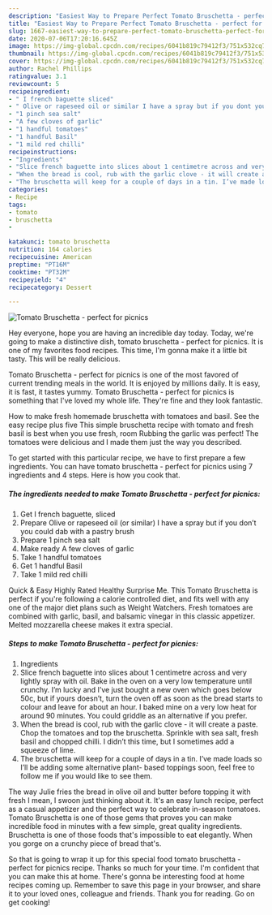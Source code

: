 ```yaml
---
description: "Easiest Way to Prepare Perfect Tomato Bruschetta - perfect for picnics"
title: "Easiest Way to Prepare Perfect Tomato Bruschetta - perfect for picnics"
slug: 1667-easiest-way-to-prepare-perfect-tomato-bruschetta-perfect-for-picnics
date: 2020-07-06T17:20:16.645Z
image: https://img-global.cpcdn.com/recipes/6041b819c79412f3/751x532cq70/tomato-bruschetta-perfect-for-picnics-recipe-main-photo.jpg
thumbnail: https://img-global.cpcdn.com/recipes/6041b819c79412f3/751x532cq70/tomato-bruschetta-perfect-for-picnics-recipe-main-photo.jpg
cover: https://img-global.cpcdn.com/recipes/6041b819c79412f3/751x532cq70/tomato-bruschetta-perfect-for-picnics-recipe-main-photo.jpg
author: Rachel Phillips
ratingvalue: 3.1
reviewcount: 5
recipeingredient:
- " I french baguette sliced"
- " Olive or rapeseed oil or similar I have a spray but if you dont you could dab with a pastry brush"
- "1 pinch sea salt"
- "A few cloves of garlic"
- "1 handful tomatoes"
- "1 handful Basil"
- "1 mild red chilli"
recipeinstructions:
- "Ingredients"
- "Slice french baguette into slices about 1 centimetre across and very lightly spray with oil. Bake in the oven on a very low temperature until crunchy. I’m lucky and I’ve just bought a new oven which goes below 50c, but if yours doesn’t, turn the oven off as soon as the bread starts to colour and leave for about an hour. I baked mine on a very low heat for around 90 minutes. You could griddle as an alternative if you prefer."
- "When the bread is cool, rub with the garlic clove - it will create a paste. Chop the tomatoes and top the bruschetta. Sprinkle with sea salt, fresh basil and chopped chilli. I didn’t this time, but I sometimes add a squeeze of lime."
- "The bruschetta will keep for a couple of days in a tin. I’ve made loads so I’ll be adding some alternative plant- based toppings soon, feel free to follow me if you would like to see them."
categories:
- Recipe
tags:
- tomato
- bruschetta
- 

katakunci: tomato bruschetta  
nutrition: 164 calories
recipecuisine: American
preptime: "PT16M"
cooktime: "PT32M"
recipeyield: "4"
recipecategory: Dessert

---
```



![Tomato Bruschetta - perfect for picnics](https://img-global.cpcdn.com/recipes/6041b819c79412f3/751x532cq70/tomato-bruschetta-perfect-for-picnics-recipe-main-photo.jpg)

Hey everyone, hope you are having an incredible day today. Today, we're going to make a distinctive dish, tomato bruschetta - perfect for picnics. It is one of my favorites food recipes. This time, I'm gonna make it a little bit tasty. This will be really delicious.

Tomato Bruschetta - perfect for picnics is one of the most favored of current trending meals in the world. It is enjoyed by millions daily. It is easy, it is fast, it tastes yummy. Tomato Bruschetta - perfect for picnics is something that I've loved my whole life. They're fine and they look fantastic.

How to make fresh homemade bruschetta with tomatoes and basil. See the easy recipe plus five This simple bruschetta recipe with tomato and fresh basil is best when you use fresh, room Rubbing the garlic was perfect! The tomatoes were delicious and I made them just the way you described.


To get started with this particular recipe, we have to first prepare a few ingredients. You can have tomato bruschetta - perfect for picnics using 7 ingredients and 4 steps. Here is how you cook that.

<!--inarticleads1-->

##### The ingredients needed to make Tomato Bruschetta - perfect for picnics:

1. Get  I french baguette, sliced
1. Prepare  Olive or rapeseed oil (or similar) I have a spray but if you don’t you could dab with a pastry brush
1. Prepare 1 pinch sea salt
1. Make ready A few cloves of garlic
1. Take 1 handful tomatoes
1. Get 1 handful Basil
1. Take 1 mild red chilli


Quick &amp; Easy Highly Rated Healthy Surprise Me. This Tomato Bruschetta is perfect if you&#39;re following a calorie controlled diet, and fits well with any one of the major diet plans such as Weight Watchers. Fresh tomatoes are combined with garlic, basil, and balsamic vinegar in this classic appetizer. Melted mozzarella cheese makes it extra special. 

<!--inarticleads2-->

##### Steps to make Tomato Bruschetta - perfect for picnics:

1. Ingredients
1. Slice french baguette into slices about 1 centimetre across and very lightly spray with oil. Bake in the oven on a very low temperature until crunchy. I’m lucky and I’ve just bought a new oven which goes below 50c, but if yours doesn’t, turn the oven off as soon as the bread starts to colour and leave for about an hour. I baked mine on a very low heat for around 90 minutes. You could griddle as an alternative if you prefer.
1. When the bread is cool, rub with the garlic clove - it will create a paste. Chop the tomatoes and top the bruschetta. Sprinkle with sea salt, fresh basil and chopped chilli. I didn’t this time, but I sometimes add a squeeze of lime.
1. The bruschetta will keep for a couple of days in a tin. I’ve made loads so I’ll be adding some alternative plant- based toppings soon, feel free to follow me if you would like to see them.


The way Julie fries the bread in olive oil and butter before topping it with fresh I mean, I swoon just thinking about it. It&#39;s an easy lunch recipe, perfect as a casual appetizer and the perfect way to celebrate in-season tomatoes. Tomato Bruschetta is one of those gems that proves you can make incredible food in minutes with a few simple, great quality ingredients. Bruschetta is one of those foods that&#39;s impossible to eat elegantly. When you gorge on a crunchy piece of bread that&#39;s. 

So that is going to wrap it up for this special food tomato bruschetta - perfect for picnics recipe. Thanks so much for your time. I'm confident that you can make this at home. There's gonna be interesting food at home recipes coming up. Remember to save this page in your browser, and share it to your loved ones, colleague and friends. Thank you for reading. Go on get cooking!
